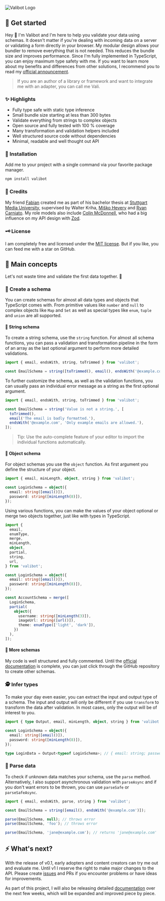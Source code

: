 ![Valibot Logo](https://github.com/fabian-hiller/valibot/blob/main/valibot.jpg?raw=true)

## 🏃 Get started

Hey 👋 I'm Valibot and I'm here to help you validate your data using schemas. It doesn't matter if you're dealing with incoming data on a server or validating a form directly in your browser. My modular design allows your bundler to remove everything that is not needed. This reduces the bundle size and improves performance. Since I'm fully implemented in TypeScript, you can enjoy maximum type safety with me. If you want to learn more about my benefits and differences from other solutions, I recommend you to read my [official announcement](https://www.builder.io/blog/introducing-valibot).

> If you are an author of a library or framework and want to integrate me with an adapter, you can call me Vali.

### ✨ Highlights

- Fully type safe with static type inference
- Small bundle size starting at less than 300 bytes
- Validate everything from strings to complex objects
- Open source and fully tested with 100 % coverage
- Many transformation and validation helpers included
- Well structured source code without dependencies
- Minimal, readable and well thought out API

### 🔩 Installation

Add me to your project with a single command via your favorite package manager.

```bash
npm install valibot
```

### 🙌 Credits

My friend [Fabian](https://github.com/fabian-hiller) created me as part of his bachelor thesis at [Stuttgart Media University](https://www.hdm-stuttgart.de/en/), supervised by Walter Kriha, [Miško Hevery](https://github.com/mhevery) and [Ryan Carniato](https://github.com/ryansolid). My role models also include [Colin McDonnell](https://github.com/colinhacks), who had a big influence on my API design with [Zod](https://github.com/colinhacks/zod).

### 🗝 License

I am completely free and licensed under the [MIT license](https://github.com/fabian-hiller/valibot/blob/main/LICENSE.md). But if you like, you can feed me with a star on GitHub.

## 🧱 Main concepts

Let's not waste time and validate the first data together. 🤖

### 🎨 Create a schema

You can create schemas for almost all data types and objects that TypeScript comes with. From primitive values like `number` and `null` to complex objects like `Map` and `Set` as well as special types like `enum`, `tuple` and `union` are all supported.

#### 📄 String schema

To create a string schema, use the `string` function. For almost all schema functions, you can pass a validation and transformation pipeline in the form of an array as the last optional argument to perform more detailed validations.

```ts
import { email, endsWith, string, toTrimmed } from 'valibot';

const EmailSchema = string([toTrimmed(), email(), endsWith('@example.com')]);
```

To further customize the schema, as well as the validation functions, you can usually pass an individual error message as a string as the first optional argument.

```ts
import { email, endsWith, string, toTrimmed } from 'valibot';

const EmailSchema = string('Value is not a string.', [
  toTrimmed(),
  email('The email is badly formatted.'),
  endsWith('@example.com', 'Only example emails are allowed.'),
]);
```

> Tip: Use the auto-complete feature of your editor to import the individual functions automatically.

#### 📂 Object schema

For object schemas you use the `object` function. As first argument you define the structure of your object.

```ts
import { email, minLength, object, string } from 'valibot';

const LoginSchema = object({
  email: string([email()]),
  password: string([minLength(8)]),
});
```

Using various functions, you can make the values of your object optional or merge two objects together, just like with types in TypeScript.

```ts
import {
  email,
  enumType,
  merge,
  minLength,
  object,
  partial,
  string,
  url,
} from 'valibot';

const LoginSchema = object({
  email: string([email()]),
  password: string([minLength(8)]),
});

const AccountSchema = merge([
  LoginSchema,
  partial(
    object({
      username: string([minLength(3)]),
      imageUrl: string([url()]),
      theme: enumType(['light', 'dark']),
    })
  ),
]);
```

#### 🧩 More schemas

My code is well structured and fully commented. Until the [official documentation](https://valibot.dev/) is complete, you can just click through the GitHub repository to create other schemas.

### 🕵️ Infer types

To make your day even easier, you can extract the input and output type of a schema. The input and output will only be different if you use `transform` to transform the data after validation. In most cases, only the output will be of interest to you.

```ts
import { type Output, email, minLength, object, string } from 'valibot';

const LoginSchema = object({
  email: string([email()]),
  password: string([minLength(8)]),
});

type LoginData = Output<typeof LoginSchema>; // { email: string; password: string }
```

### 🏁 Parse data

To check if unknown data matches your schema, use the `parse` method. Alternatively, I also support asynchronous validation with `parseAsync` and if you don't want errors to be thrown, you can use `parseSafe` or `parseSafeAsync`.

```ts
import { email, endsWith, parse, string } from 'valibot';

const EmailSchema = string([email(), endsWith('@example.com')]);

parse(EmailSchema, null); // throws error
parse(EmailSchema, 'foo'); // throws error

parse(EmailSchema, 'jane@example.com'); // returns 'jane@example.com'
```

## ⚡️ What's next?

With the release of v0.1, early adopters and content creators can try me out and evaluate me. Until v1 I reserve the right to make major changes to the API. Please create [issues](https://github.com/fabian-hiller/valibot/issues/new) and PRs if you encounter problems or have ideas for improvements.

As part of this project, I will also be releasing detailed [documentation](https://valibot.dev/) over the next few weeks, which will be expanded and improved piece by piece.
